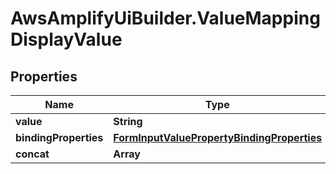 # AwsAmplifyUiBuilder.ValueMappingDisplayValue

## Properties

Name | Type | Description | Notes
------------ | ------------- | ------------- | -------------
**value** | **String** |  | [optional] 
**bindingProperties** | [**FormInputValuePropertyBindingProperties**](FormInputValuePropertyBindingProperties.md) |  | [optional] 
**concat** | **Array** |  | [optional] 


